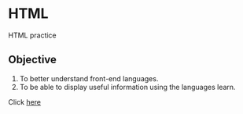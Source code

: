 # HTML
HTML practice

## Objective

1. To better understand front-end languages.
1. To be able to display useful information using the languages learn.

Click [here](https://nizarmohd.github.io/HTML/)